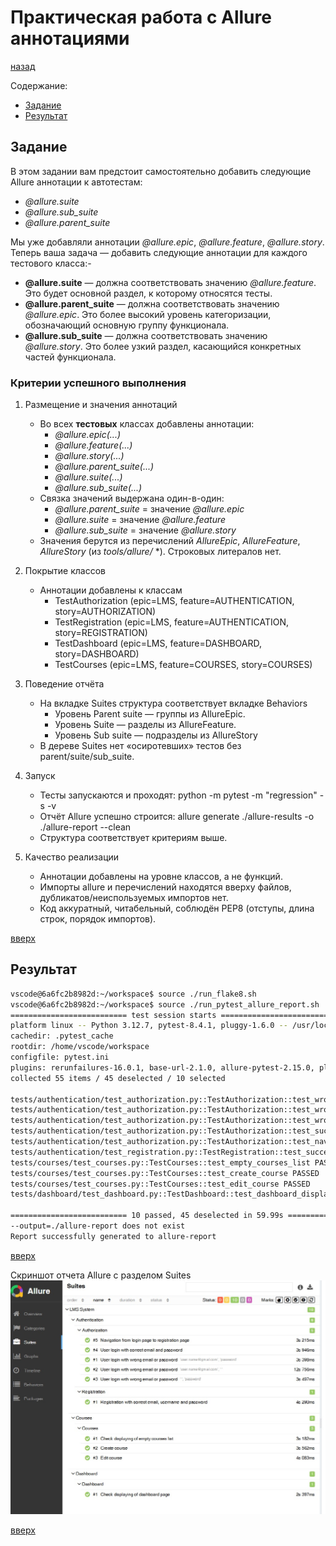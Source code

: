 # Практическая работа с Allure аннотациями
[назад](./readme.md)

Содержание:
- [Задание](#задание)
- [Результат](#результат)

## Задание

В этом задании вам предстоит самостоятельно добавить следующие Allure аннотации к автотестам:
- *@allure.suite*
- *@allure.sub_suite*
- *@allure.parent_suite*

Мы уже добавляли аннотации *@allure.epic*, *@allure.feature*, *@allure.story*. Теперь ваша задача — добавить следующие аннотации для каждого тестового класса:- 
- **@allure.suite** — должна соответствовать значению *@allure.feature*. Это будет основной раздел, к которому относятся тесты.
- **@allure.parent_suite** — должна соответствовать значению *@allure.epic*. Это более высокий уровень категоризации, обозначающий основную группу функционала.
- **@allure.sub_suite** — должна соответствовать значению *@allure.story*. Это более узкий раздел, касающийся конкретных частей функционала.

### Критерии успешного выполнения
1. Размещение и значения аннотаций
    - Во всех **тестовых** классах добавлены аннотации:
        - *@allure.epic(...)*
        - *@allure.feature(...)*
        - *@allure.story(...)*
        - *@allure.parent_suite(...)*
        - *@allure.suite(...)*
        - *@allure.sub_suite(...)*
    - Связка значений выдержана один-в-один:
        - *@allure.parent_suite* = значение *@allure.epic*
        - *@allure.suite* = значение *@allure.feature*
        - *@allure.sub_suite* = значение *@allure.story*
    - Значения берутся из перечислений *AllureEpic*, *AllureFeature*, *AllureStory* (из *tools/allure/* *). Строковых литералов нет.

2. Покрытие классов
    - Аннотации добавлены к классам
        - TestAuthorization (epic=LMS, feature=AUTHENTICATION, story=AUTHORIZATION)
        - TestRegistration (epic=LMS, feature=AUTHENTICATION, story=REGISTRATION)
        - TestDashboard (epic=LMS, feature=DASHBOARD, story=DASHBOARD)
        - TestCourses (epic=LMS, feature=COURSES, story=COURSES)

3. Поведение отчёта
    - На вкладке Suites структура соответствует вкладке Behaviors
        - Уровень Parent suite — группы из AllureEpic.
        - Уровень Suite — разделы из AllureFeature.
        - Уровень Sub suite — подразделы из AllureStory
    - В дереве Suites нет «осиротевших» тестов без parent/suite/sub_suite.

4. Запуск
    - Тесты запускаются и проходят: python -m pytest -m "regression" -s -v
    - Отчёт Allure успешно строится: allure generate ./allure-results -o ./allure-report --clean
    - Структура соответствует критериям выше.

5. Качество реализации
    - Аннотации добавлены на уровне классов, а не функций.
    - Импорты allure и перечислений находятся вверху файлов, дубликатов/неиспользуемых импортов нет.
    - Код аккуратный, читабельный, соблюдён PEP8 (отступы, длина строк, порядок импортов).

[вверх](#практическая-работа-с-allure-аннотациями)


## Результат
```sh
vscode@6a6fc2b8982d:~/workspace$ source ./run_flake8.sh 
vscode@6a6fc2b8982d:~/workspace$ source ./run_pytest_allure_report.sh 
========================== test session starts =================================
platform linux -- Python 3.12.7, pytest-8.4.1, pluggy-1.6.0 -- /usr/local/bin/python3.12
cachedir: .pytest_cache
rootdir: /home/vscode/workspace
configfile: pytest.ini
plugins: rerunfailures-16.0.1, base-url-2.1.0, allure-pytest-2.15.0, playwright-0.7.1
collected 55 items / 45 deselected / 10 selected   

tests/authentication/test_authorization.py::TestAuthorization::test_wrong_email_or_password_authorization[user.name@gmail.com-password] PASSED
tests/authentication/test_authorization.py::TestAuthorization::test_wrong_email_or_password_authorization[user.name@gmail.com-  ] PASSED
tests/authentication/test_authorization.py::TestAuthorization::test_wrong_email_or_password_authorization[  -password] PASSED
tests/authentication/test_authorization.py::TestAuthorization::test_successful_authorization PASSED
tests/authentication/test_authorization.py::TestAuthorization::test_navigate_from_authorization_to_registration PASSED
tests/authentication/test_registration.py::TestRegistration::test_successful_registration PASSED
tests/courses/test_courses.py::TestCourses::test_empty_courses_list PASSED
tests/courses/test_courses.py::TestCourses::test_create_course PASSED
tests/courses/test_courses.py::TestCourses::test_edit_course PASSED
tests/dashboard/test_dashboard.py::TestDashboard::test_dashboard_displaying PASSED

========================== 10 passed, 45 deselected in 59.99s ==================
--output=./allure-report does not exist
Report successfully generated to allure-report
```

[вверх](#практическая-работа-с-allure-аннотациями)


Скриншот отчета Allure с разделом Suites
![Скриншот отчета Allure с разделом Suites](./allure_test_suite.jpg)

[вверх](#практическая-работа-с-allure-аннотациями)